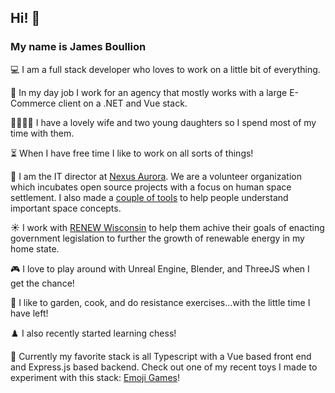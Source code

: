 ##  Hi! 👋
### My name is James Boullion

💻 I am a full stack developer who loves to work on a little bit of everything.

💼 In my day job I work for an agency that mostly works with a large E-Commerce client on a .NET and Vue stack. 

👨‍👩‍👧‍👧 I have a lovely wife and two young daughters so I spend most of my time with them.

⏳ When I have free time I like to work on all sorts of things!

🚀 I am the IT director at [Nexus Aurora](https://nexusaurora.org/). We are a volunteer organization which incubates open source projects with a focus on human space settlement. I also made a [couple of tools](https://nexusaurora.org/calculators/) to help people understand important space concepts.

☀️ I work with [RENEW Wisconsin](https://www.renewwisconsin.org/) to help them achive their goals of enacting government legislation to further the growth of renewable energy in my home state.

🎮 I love to play around with Unreal Engine, Blender, and ThreeJS when I get the chance!

🥕 I like to garden, cook, and do resistance exercises...with the little time I have left!

♟️ I also recently started learning chess!

🎲 Currently my favorite stack is all Typescript with a Vue based front end and Express.js based backend. Check out one of my recent toys I made to experiment with this stack: [Emoji Games](https://emoji-games.herokuapp.com/)!
